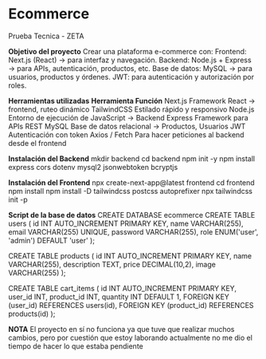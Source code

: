# Ecommerce
Prueba Tecnica - ZETA

**Objetivo del proyecto**
Crear una plataforma e-commerce con:
Frontend: Next.js (React) → para interfaz y navegación.
Backend: Node.js + Express → para APIs, autenticación, productos, etc.
Base de datos: MySQL → para usuarios, productos y órdenes.
JWT: para autenticación y autorización por roles.

**Herramientas utilizadas**
**Herramienta	Función**
Next.js	Framework React → frontend, ruteo dinámico
TailwindCSS	Estilado rápido y responsivo
Node.js	Entorno de ejecución de JavaScript → Backend
Express	Framework para APIs REST
MySQL	Base de datos relacional → Productos, Usuarios
JWT	Autenticación con token
Axios / Fetch	Para hacer peticiones al backend desde el frontend

**Instalación del Backend**
mkdir backend
cd backend
npm init -y
npm install express cors dotenv mysql2 jsonwebtoken bcryptjs

**Instalación del Frontend**
npx create-next-app@latest frontend
cd frontend
npm install
npm install -D tailwindcss postcss autoprefixer
npx tailwindcss init -p

**Script de la base de datos**
CREATE DATABASE ecommerce
CREATE TABLE users (
  id INT AUTO_INCREMENT PRIMARY KEY,
  name VARCHAR(255),
  email VARCHAR(255) UNIQUE,
  password VARCHAR(255),
  role ENUM('user', 'admin') DEFAULT 'user'
);

CREATE TABLE products (
  id INT AUTO_INCREMENT PRIMARY KEY,
  name VARCHAR(255),
  description TEXT,
  price DECIMAL(10,2),
  image VARCHAR(255)
);

CREATE TABLE cart_items (
  id INT AUTO_INCREMENT PRIMARY KEY,
  user_id INT,
  product_id INT,
  quantity INT DEFAULT 1,
  FOREIGN KEY (user_id) REFERENCES users(id),
  FOREIGN KEY (product_id) REFERENCES products(id)
);

**NOTA**
El proyecto en sí no funciona ya que tuve que realizar muchos cambios, pero por cuestión que estoy laborando actualmente no me dio el tiempo de hacer lo que estaba pendiente

